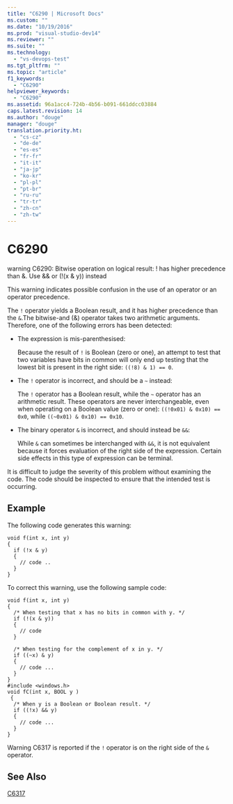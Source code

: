 ```yaml
---
title: "C6290 | Microsoft Docs"
ms.custom: ""
ms.date: "10/19/2016"
ms.prod: "visual-studio-dev14"
ms.reviewer: ""
ms.suite: ""
ms.technology: 
  - "vs-devops-test"
ms.tgt_pltfrm: ""
ms.topic: "article"
f1_keywords: 
  - "C6290"
helpviewer_keywords: 
  - "C6290"
ms.assetid: 96a1acc4-724b-4b56-b091-661ddcc03884
caps.latest.revision: 14
ms.author: "douge"
manager: "douge"
translation.priority.ht: 
  - "cs-cz"
  - "de-de"
  - "es-es"
  - "fr-fr"
  - "it-it"
  - "ja-jp"
  - "ko-kr"
  - "pl-pl"
  - "pt-br"
  - "ru-ru"
  - "tr-tr"
  - "zh-cn"
  - "zh-tw"
---
```

# C6290
warning C6290: Bitwise operation on logical result: ! has higher precedence than &. Use && or (!(x & y)) instead  
  
 This warning indicates possible confusion in the use of an operator or an operator precedence.  
  
 The `!` operator yields a Boolean result, and it has higher precedence than the `&`.The bitwise-and (&) operator takes two arithmetic arguments. Therefore, one of the following errors has been detected:  
  
-   The expression is mis-parenthesised:  
  
     Because the result of `!` is Boolean (zero or one), an attempt to test that two variables have bits in common will only end up testing that the lowest bit is present in the right side: `((!8) & 1) == 0`.  
  
-   The `!` operator is incorrect, and should be a `~` instead:  
  
     The `!` operator has a Boolean result, while the `~` operator has an arithmetic result. These operators are never interchangeable, even when operating on a Boolean value (zero or one): `((!0x01) & 0x10) == 0x0`, while `((~0x01) & 0x10) == 0x10`.  
  
-   The binary operator `&` is incorrect, and should instead be `&&`:  
  
     While `&` can sometimes be interchanged with `&&`, it is not equivalent because it forces evaluation of the right side of the expression. Certain side effects in this type of expression can be terminal.  
  
 It is difficult to judge the severity of this problem without examining the code. The code should be inspected to ensure that the intended test is occurring.  
  
## Example  
 The following code generates this warning:  
  
```  
void f(int x, int y)  
{  
  if (!x & y)  
  {  
    // code ..  
  }  
}  
```  
  
 To correct this warning, use the following sample code:  
  
```  
void f(int x, int y)  
{  
  /* When testing that x has no bits in common with y. */  
  if (!(x & y))  
  {  
    // code   
  }  
  
  /* When testing for the complement of x in y. */  
  if ((~x) & y)  
  {  
    // code ...  
  }  
}  
#include <windows.h>  
void fC(int x, BOOL y )  
 {  
  /* When y is a Boolean or Boolean result. */  
  if ((!x) && y)  
  {  
    // code ...  
  }  
}  
```  
  
 Warning C6317 is reported if the `!` operator is on the right side of the `&` operator.  
  
## See Also  
 [C6317](../code-quality/c6317.md)